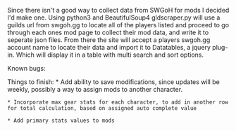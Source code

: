Since there isn't a good way to collect data from SWGoH for mods I decided I'd make one. Using python3 and BeautifulSoup4 gldscraper.py will use a guilds url from swgoh.gg to locate all of the players listed and proceed to go through each ones mod page to collect their mod data, and write it to seperate json files. From there the site will accept a players swgoh.gg account name to locate their data and import it to Datatables, a jquery plug-in. Which will display it in a table with multi search and sort options.

Known bugs:

Things to finish:
    * Add ability to save modifications, since updates will be weekly, possibly a way to assign mods to another character.

    * Incorporate max gear stats for each character, to add in another row for total calculation, based on assigned auto complete value

    * Add primary stats values to mods